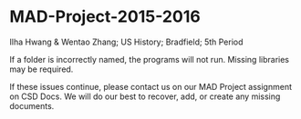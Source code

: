 # MAD-Project-2015-2016

Ilha Hwang & Wentao Zhang; US History; Bradfield; 5th Period


If a folder is incorrectly named, the programs will not run. Missing libraries may be required. 

If these issues continue, please contact us on our MAD Project assignment on CSD Docs. We will do our best to recover, add, or create any missing documents. 
